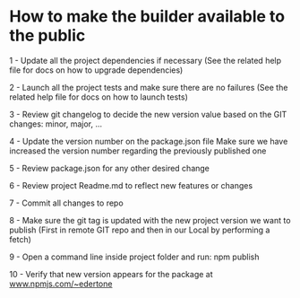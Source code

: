# How to make the builder available to the public

1 - Update all the project dependencies if necessary
	(See the related help file for docs on how to upgrade dependencies)

2 - Launch all the project tests and make sure there are no failures
	(See the related help file for docs on how to launch tests)

3 - Review git changelog to decide the new version value based on the GIT changes: minor, major, ...

4 - Update the version number on the package.json file
	Make sure we have increased the version number regarding the previously published one

5 - Review package.json for any other desired change

6 - Review project Readme.md to reflect new features or changes

7 - Commit all changes to repo

8 - Make sure the git tag is updated with the new project version we want to publish
	(First in remote GIT repo and then in our Local by performing a fetch)

9 - Open a command line inside project folder and run:
	npm publish

10 - Verify that new version appears for the package at www.npmjs.com/~edertone
